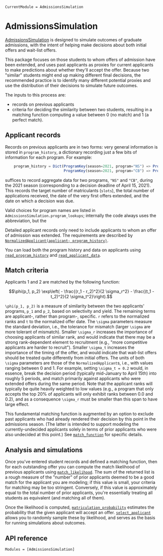 ```@meta
CurrentModule = AdmissionsSimulation
```

# AdmissionsSimulation

[AdmissionsSimulation](https://github.com/timholy/AdmissionsSimulation.jl) is designed to simulate outcomes of
graduate admissions, with the intent of helping make decisions about both initial offers and wait-list offers.

This package focuses on those students to whom offers of admission have been extended, and uses past applicants as proxies for current applicants to make predictions about whether they'll accept the offer. Because two "similar" students might end up making different final decisions, the recommended practice is to identify many different potential proxies and use the distribution of their decisions to simulate future outcomes.

The inputs to this process are:
- records on previous applicants
- criteria for deciding the similarity between two students, resulting in a matching function computing a value between 0 (no match) and 1 (a perfect match).

## Applicant records

Records on previous applicants are in two forms: very general information is stored in `program_history`,
a dictionary recording just a few bits of information for each program. For example:

```julia
    program_history = Dict(ProgramKey(season=2021, program="NS") => ProgramData(slots=15, napplicants=302, firstofferdate=Date("2021-01-13"), lastdecisiondate=Date("2021-04-15")),
                           ProgramKey(season=2021, program="CB") => ProgramData(slots=5,  napplicants=160, firstofferdate=Date("2021-01-6"),  lastdecisiondate=Date("2021-04-15")))

```
suffices to record aggregate data for two programs, `"NS"` and `"CB"`, during the 2021 season (corresponding to a decision deadline of April 15, 2021). This records the target number of matriculants (`slots`), the total number of applications received, the date of the very first offers extended, and the date on which a decision was due.

Valid choices for program names are listed in `AdmissionsSimulation.program_lookups`; internally the code always uses
the abbreviation, but the

Detailed applicant records only need to include applicants to whom an offer of admission was extended.
The requirements are described by [`NormalizedApplicant(applicant; program_history)`](@ref).

You can load both the program history and data on applicants using [`read_program_history`](@ref) and [`read_applicant_data`](@ref).

## Match criteria

Applicants 1 and 2 are matched by the following function:

```math
\phi(p_1, p_2) \exp\left( - \frac{(r_1 - r_2)^2}{2 \sigma_r^2} - \frac{(t_1 - t_2)^2}{2 \sigma_t^2}\right).
```
``\phi(p_1, p_2)`` is a measure of similarity between the two applicants' programs, ``p_1`` and ``p_2``,
based on selectivity and yield.
The remaining terms are applicant-, rather than program-, specific.
``r`` refers to the normalized ranks and ``t`` to the normalized offer date.
The ``\sigma`` parameters measure the standard deviation, i.e., the tolerance for mismatch (larger ``\sigma`` are
more tolerant of mismatch).
Smaller ``\sigma_r`` increases the importance of choosing applicants of similar rank, and would indicate
that there may be a strong rank-dependent element to recruitment (e.g., "more competitive applicants are
harder to recruit").
Smaller ``\sigma_t`` increases the importance of the timing of the offer, and would indicate that
wait-list offers should be treated quite differently from initial offers.
The units of both ``\sigma`` parameters are those of the `NormalizedApplicant`s, i.e., with values ranging
between 0 and 1.
For example, setting ``\sigma_t = 0.2`` would, in essence, break the decision period (typically mid-January to April 15th) into roughly 5 periods, and match primarily against applicants who were extended offers during the same period.
Note that the applicant ranks will typically be quite heavily weighted to low values (e.g., a program that only
accepts the top 20% of applicants will only exhibit ranks between 0.0 and 0.2), and as a consequence ``\sigma_r`` must
be smaller than this span to have large effect.

This fundamental matching function is augmented by an option to exclude past applicants who had already rendered their decision by this point in the admissions season. (The latter is intended to support modeling the currently-undecided applicants solely in terms of prior applicants who were also undecided at this point.)
See [`match_function`](@ref) for specific details.

## Analysis and simulations

Once you've entered student records and defined a matching function, then for each outstanding offer you can compute the match likelihood of previous applicants using [`match_likelihood`](@ref).
The sum of the returned list is a rough measure of the "number" of prior applicants deemed to be a good match
for the applicant you are modeling; if this value is small, your criteria for matching may be too stringent.
Conversely, if this value is approximately equal to the total number of prior applicants, you're essentially treating
all students as equivalent (and matching all of them).

Once the likelihood is computed, [`matriculation_probability`](@ref) estimates the probability that the given applicant
will accept an offer. [`select_applicant`](@ref) allows you to randomly sample these by likelihood, and serves as the basis for running simulations about outcomes.

## API reference

```@autodocs
Modules = [AdmissionsSimulation]
```
